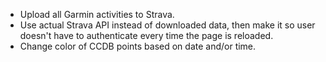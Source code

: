 - Upload all Garmin activities to Strava.
- Use actual Strava API instead of downloaded data, then make it so user doesn't have to authenticate every time the page is reloaded.
- Change color of CCDB points based on date and/or time.
